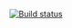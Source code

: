 [![Build status](https://ci.appveyor.com/api/projects/status/y3brj8dnh9lbt54y?svg=true)](https://ci.appveyor.com/project/Santeya/ajs-4-2-unit-testing)
